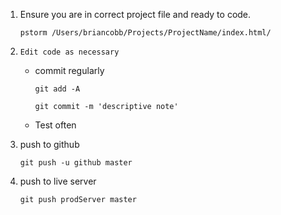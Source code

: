 

1. Ensure you are in correct project file and ready to code.

    ```pstorm /Users/briancobb/Projects/ProjectName/index.html/```
          
        
2.     Edit code as necessary

    * commit regularly
    
        ```git add -A```
        
        ```git commit -m 'descriptive note'```

    * Test often 
     
3. push to github 

    ```git push -u github master```
    
4. push to live server

    ```git push prodServer master```
